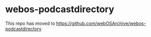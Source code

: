 # webos-podcastdirectory

This repo has moved to https://github.com/webOSArchive/webos-podcastdirectory
